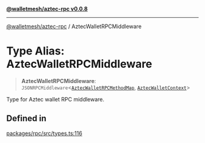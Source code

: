 [**@walletmesh/aztec-rpc v0.0.8**](../README.md)

***

[@walletmesh/aztec-rpc](../globals.md) / AztecWalletRPCMiddleware

# Type Alias: AztecWalletRPCMiddleware

> **AztecWalletRPCMiddleware**: `JSONRPCMiddleware`\<[`AztecWalletRPCMethodMap`](AztecWalletRPCMethodMap.md), [`AztecWalletContext`](AztecWalletContext.md)\>

Type for Aztec wallet RPC middleware.

## Defined in

[packages/rpc/src/types.ts:116](https://github.com/WalletMesh/aztec/blob/d8d2f2cdd3d6049cb75dc7c911ba6918ba4c3225/packages/rpc/src/types.ts#L116)
